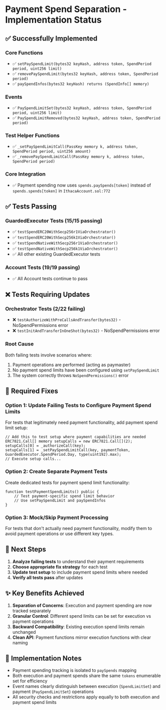 # Payment Spend Separation - Implementation Status

## ✅ Successfully Implemented

### Core Functions
- ✅ `setPaySpendLimit(bytes32 keyHash, address token, SpendPeriod period, uint256 limit)`
- ✅ `removePaySpendLimit(bytes32 keyHash, address token, SpendPeriod period)`
- ✅ `paySpendInfos(bytes32 keyHash) returns (SpendInfo[] memory)`

### Events
- ✅ `PaySpendLimitSet(bytes32 keyHash, address token, SpendPeriod period, uint256 limit)`
- ✅ `PaySpendLimitRemoved(bytes32 keyHash, address token, SpendPeriod period)`

### Test Helper Functions
- ✅ `_setPaySpendLimitCall(PassKey memory k, address token, SpendPeriod period, uint256 amount)`
- ✅ `_removePaySpendLimitCall(PassKey memory k, address token, SpendPeriod period)`

### Core Integration
- ✅ Payment spending now uses `spends.paySpends[token]` instead of `spends.spends[token]` in `IthacaAccount.sol:772`

## ✅ Tests Passing

### GuardedExecutor Tests (15/15 passing)
- ✅ `testSpendERC20WithSecp256r1ViaOrchestrator()`
- ✅ `testSpendERC20WithSecp256k1ViaOrchestrator()`
- ✅ `testSpendNativeWithSecp256r1ViaOrchestrator()`
- ✅ `testSpendNativeWithSecp256k1ViaOrchestrator()`
- ✅ All other existing GuardedExecutor tests

### Account Tests (19/19 passing)
- ✅ All Account tests continue to pass

## ❌ Tests Requiring Updates

### Orchestrator Tests (2/22 failing)
- ❌ `testAuthorizeWithPreCallsAndTransfer(bytes32)` - NoSpendPermissions error
- ❌ `testInitAndTransferInOneShot(bytes32)` - NoSpendPermissions error

### Root Cause
Both failing tests involve scenarios where:
1. Payment operations are performed (acting as paymaster)
2. No payment spend limits have been configured using `setPaySpendLimit`
3. The system correctly throws `NoSpendPermissions()` error

## 🔧 Required Fixes

### Option 1: Update Failing Tests to Configure Payment Spend Limits
For tests that legitimately need payment functionality, add payment spend limit setup:

```solidity
// Add this to test setup where payment capabilities are needed
ERC7821.Call[] memory setupCalls = new ERC7821.Call[](2);
setupCalls[0] = _authorizeCall(key);
setupCalls[1] = _setPaySpendLimitCall(key, paymentToken, GuardedExecutor.SpendPeriod.Day, type(uint192).max);
// Execute setup calls...
```

### Option 2: Create Separate Payment Tests
Create dedicated tests for payment spend limit functionality:

```solidity
function testPaymentSpendLimits() public {
    // Test payment-specific spend limit behavior
    // Use setPaySpendLimit and paySpendInfos
}
```

### Option 3: Mock/Skip Payment Processing
For tests that don't actually need payment functionality, modify them to avoid payment operations or use different key types.

## 🎯 Next Steps

1. **Analyze failing tests** to understand their payment requirements
2. **Choose appropriate fix strategy** for each test
3. **Update test setup** to include payment spend limits where needed
4. **Verify all tests pass** after updates

## ✨ Key Benefits Achieved

1. **Separation of Concerns**: Execution and payment spending are now tracked separately
2. **Granular Control**: Different spend limits can be set for execution vs payment operations  
3. **Backward Compatibility**: Existing execution spend limits remain unchanged
4. **Clean API**: Payment functions mirror execution functions with clear naming

## 📝 Implementation Notes

- Payment spending tracking is isolated to `paySpends` mapping
- Both execution and payment spends share the same `tokens` enumerable set for efficiency
- Event names clearly distinguish between execution (`SpendLimitSet`) and payment (`PaySpendLimitSet`) operations
- All security checks and restrictions apply equally to both execution and payment spend limits